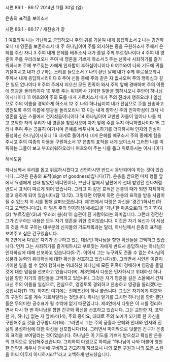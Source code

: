 시편 86:1 - 86:17 
2014년 11월 30일 (일)

은총의 표적을 보이소서



시편 86:1 - 86:17 / 새찬송가  장


1 여호와여 나는 가난하고 궁핍하오니 주의 귀를 기울여 내게 응답하소서 2 나는 경건하오니 내 영혼을 보존하소서 내 주 하나님이여 주를 의지하는 종을 구원하소서 주께서 은혜를 주신 자니 3 주여 내게 은혜를 베푸소서 내가 종일 주께 부르짖나이다 4 주여 내 영혼이 주를 우러러보오니 주여 내 영혼을 기쁘게 하소서 5 주는 선하사 사죄하기를 즐거워하시며 주께 부르짖는 자에게 인자함이 후하심이니이다 6 여호와여 나의 기도에 귀를 기울이시고 내가 간구하는 소리를 들으소서 7 나의 환난 날에 내가 주께 부르짖으리니 주께서 내게 응답하시리이다 8 주여 신들 중에 주와 같은 자 없사오며 주의 행하심과 같은 일도 없나이다 9 주여 주께서 지으신 모든 민족이 와서 주의 앞에 경배하며 주의 이름에 영광을 돌리리이다 10 무릇 주는 위대하사 기이한 일들을 행하시오니 주만이 하나님이시니이다 11 여호와여 주의 도를 내게 가르치소서 내가 주의 진리에 행하오리니 일심으로 주의 이름을 경외하게 하소서 12 주 나의 하나님이여 내가 전심으로 주를 찬송하고 영원토록 주의 이름에 영광을 돌리오리니 13 이는 내게 향하신 주의 인자하심이 크사 내 영혼을 깊은 스올에서 건지셨음이니이다 14 하나님이여 교만한 자들이 일어나 나를 치고 포악한 자의 무리가 내 영혼을 찾았사오며 자기 앞에 주를 두지 아니하였나이다 15 그러나 주여 주는 긍휼히 여기시며 은혜를 베푸시며 노하기를 더디하시며 인자와 진실이 풍성하신 하나님이시오니 16 내게로 돌이키사 내게 은혜를 베푸소서 주의 종에게 힘을 주시고 주의 여종의 아들을 구원하소서 17 은총의 표적을 내게 보이소서 그러면 나를 미워하는 그들이 보고 부끄러워하오리니 여호와여 주는 나를 돕고 위로하시는 이시니이다

해석도움





하나님께서 우리를 돕고 위로하시겠다고 선언하시면 반드시 동반되어야 하는 것이 있습니다. 그것은 은총의 표적(sign of goodness)입니다(17). 은총을 받으면 마치 형들 앞에서 요셉에게 선대 받았던 베냐민이나, 브닌나 앞에서 남편에게 선대 받았던 한나처럼 반드시 표적이 따르게 되어 있습니다. 그리고 이 같은 표적은 은총의 때가 되면 지체하지 않고 응하게 되어 있습니다(잠 13:12). 그렇다면 어떻게 하면 은총의 표적을 받을 사람이 될 수 있는지 이 시를 통해 살펴보겠습니다.
제1연에서 다윗은 자신을 ‘경건’(하사드)하다고 고백합니다(2). 이 말은 주의 인자하심(헤세드)을 ‘가난’한 마음으로(1) ‘의지’하여(2) ‘부르짖음’(3)과 ‘우러러 봄(4)’이 습관이 된 사람이라는 의미입니다. 그런데 경건한 그가 간구하는 내용은 모두 자기 영혼을 위한 것이었습니다. 이것은 자기 육신과 이 세상의 것을 주로 구하는 대부분의 신자들의 기도제목과는 달리, 하나님께서 은총의 표적을 보여주고 싶은 간구였습니다.   
제 2연에서 다윗은 자기가 간구하고 있는 대상인 하나님을 향한 확신들을 고백하고 있습니다. 먼저 그는 사죄하기를 즐거워하시고 부르짖는 자에게 반드시 응답하시는 하나님의 인자하심에 대해 선포하고 있습니다(5-7). 이어서 그는 누구와도 견줄 수 없는 하나님의 성품과 능력의 위대하심에 대한 확신을 선포하고 있습니다(8). 그러면서 시인은 이같이 기이한 일을 셀 수 없이 행하시는 위대하신 하나님께 모든 민족이 경배하며 영광을 돌릴 것에 대한 믿음을 선포하고 있습니다(9). 
제3연에서 다윗은 인자하시고 위대하신 하나님을 향한 자기의 결단들을 고백하고 있습니다. 그것은 자기 영혼을 깊은 스올에서 건져내신 주의 이름을 일심으로, 전심으로, 영영토록 경외하고 찬송하고 영광을 돌리겠다는 것입니다(11-13). 하지만 여기에는 전제조건이 하나 붙습니다. 그것은 자기에게 여호와의 구원의 도를 계속 가르쳐달라는 것입니다. 하나님 알기를 그치면 하나님을 향한 결단들은 무의미한 공수표가 될 수밖에 없기 때문입니다. 
제4연에서 다윗은 이 시를 정리하면서 다시 한 번 하나님을 향한 간구와 확신을 선포하고 있습니다. 그는 교만한 자, 포악한 자, 하나님 없는 자 앞에서(14), 주의 종이요, 대대로 주의 노예가 되기로 한 자신을 구원해주실 것을 간구합니다(16). 그러면서 그는 주의 긍휼과 은혜와 인내와 인자와 진실의 풍성하심에 대한 확신을 선포합니다(15). 그러면서 마지막으로 덧붙인 간구가 은총의 표적을 보여달라는 것이었습니다. 
하나님은 이 기도를 기쁘게 받으셨고 확실한 은총의 표적으로 응답해주셨습니다. 그리하여 다윗으로 하여금 “하나님이 나와 더불어 영원한 언약을 세우사 만사에 구비하고 견고하게 하셨으니 나의 모든 구원과 나의 모든 소원을 어찌 이루지 아니하시랴?”라고 고백하게 만드셨습니다.